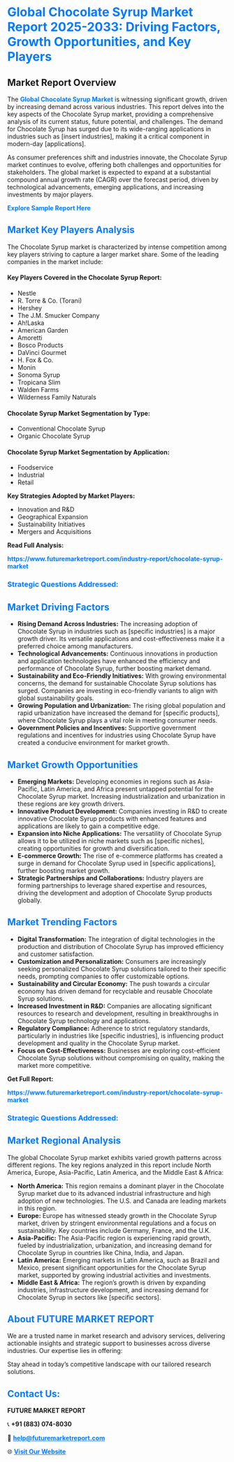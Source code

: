 <h1 style="color: #007BFF;">Global Chocolate Syrup Market Report 2025-2033: Driving Factors, Growth Opportunities, and Key Players</h1>

<section id="overview">
<h2>Market Report Overview</h2>
<p>The <a href="https://www.futuremarketreport.com/industry-report/chocolate-syrup-market" style="color: #007BFF; text-decoration: none;"><strong>Global Chocolate Syrup Market</strong></a> is witnessing significant growth, driven by increasing demand across various industries. This report delves into the key aspects of the Chocolate Syrup market, providing a comprehensive analysis of its current status, future potential, and challenges. The demand for Chocolate Syrup has surged due to its wide-ranging applications in industries such as [insert industries], making it a critical component in modern-day [applications].</p>
<p>As consumer preferences shift and industries innovate, the Chocolate Syrup market continues to evolve, offering both challenges and opportunities for stakeholders. The global market is expected to expand at a substantial compound annual growth rate (CAGR) over the forecast period, driven by technological advancements, emerging applications, and increasing investments by major players.</p>
</section>

<section id="overview">
<p><a href="https://www.futuremarketreport.com/request-sample/reportId=57687" style="color: #007BFF; text-decoration: none;"><strong>Explore Sample Report Here</strong></a></p>
</section>

<section id="key-players">
<h2 style="color: #007BFF;">Market Key Players Analysis</h2>
<p>The Chocolate Syrup market is characterized by intense competition among key players striving to capture a larger market share. Some of the leading companies in the market include:</p>
<h4>Key Players Covered in the Chocolate Syrup Report:</h4>
<ul><li>Nestle</li><li>R. Torre &amp; Co. (Torani)</li><li>Hershey</li><li>The J.M. Smucker Company</li><li>Ah!Laska</li><li>American Garden</li><li>Amoretti</li><li>Bosco Products</li><li>DaVinci Gourmet</li><li>H. Fox &amp; Co.</li><li>Monin</li><li>Sonoma Syrup</li><li>Tropicana Slim</li><li>Walden Farms</li><li>Wilderness Family Naturals</li></ul>
<h4>Chocolate Syrup Market Segmentation by Type:</h4>
<ul><li>Conventional Chocolate Syrup</li><li>Organic Chocolate Syrup</li></ul>

<h4>Chocolate Syrup Market Segmentation by Application:</h4>
<ul><li>Foodservice</li><li>Industrial</li><li>Retail</li></ul>
<p><strong>Key Strategies Adopted by Market Players:</strong></p>
<ul>
<li>Innovation and R&D</li>
<li>Geographical Expansion</li>
<li>Sustainability Initiatives</li>
<li>Mergers and Acquisitions</li>
</ul>
</section>

<section>
<p><strong>Read Full Analysis: </strong></p><a href="https://www.futuremarketreport.com/industry-report/chocolate-syrup-market" style="color: #007BFF; text-decoration: none;"><strong>https://www.futuremarketreport.com/industry-report/chocolate-syrup-market</strong></a>
<h3 style="color: #007BFF;">Strategic Questions Addressed:</h3>
</section>

<section id="driving-factors">
<h2 style="color: #007BFF;">Market Driving Factors</h2>
<ul>
<li><strong>Rising Demand Across Industries:</strong> The increasing adoption of Chocolate Syrup in industries such as [specific industries] is a major growth driver. Its versatile applications and cost-effectiveness make it a preferred choice among manufacturers.</li>
<li><strong>Technological Advancements:</strong> Continuous innovations in production and application technologies have enhanced the efficiency and performance of Chocolate Syrup, further boosting market demand.</li>
<li><strong>Sustainability and Eco-Friendly Initiatives:</strong> With growing environmental concerns, the demand for sustainable Chocolate Syrup solutions has surged. Companies are investing in eco-friendly variants to align with global sustainability goals.</li>
<li><strong>Growing Population and Urbanization:</strong> The rising global population and rapid urbanization have increased the demand for [specific products], where Chocolate Syrup plays a vital role in meeting consumer needs.</li>
<li><strong>Government Policies and Incentives:</strong> Supportive government regulations and incentives for industries using Chocolate Syrup have created a conducive environment for market growth.</li>
</ul>
</section>

<section id="growth-opportunities">
<h2 style="color: #007BFF;">Market Growth Opportunities</h2>
<ul>
<li><strong>Emerging Markets:</strong> Developing economies in regions such as Asia-Pacific, Latin America, and Africa present untapped potential for the Chocolate Syrup market. Increasing industrialization and urbanization in these regions are key growth drivers.</li>
<li><strong>Innovative Product Development:</strong> Companies investing in R&D to create innovative Chocolate Syrup products with enhanced features and applications are likely to gain a competitive edge.</li>
<li><strong>Expansion into Niche Applications:</strong> The versatility of Chocolate Syrup allows it to be utilized in niche markets such as [specific niches], creating opportunities for growth and diversification.</li>
<li><strong>E-commerce Growth:</strong> The rise of e-commerce platforms has created a surge in demand for Chocolate Syrup used in [specific applications], further boosting market growth.</li>
<li><strong>Strategic Partnerships and Collaborations:</strong> Industry players are forming partnerships to leverage shared expertise and resources, driving the development and adoption of Chocolate Syrup products globally.</li>
</ul>
</section>

<section id="trending-factors">
<h2 style="color: #007BFF;">Market Trending Factors</h2>
<ul>
<li><strong>Digital Transformation:</strong> The integration of digital technologies in the production and distribution of Chocolate Syrup has improved efficiency and customer satisfaction.</li>
<li><strong>Customization and Personalization:</strong> Consumers are increasingly seeking personalized Chocolate Syrup solutions tailored to their specific needs, prompting companies to offer customizable options.</li>
<li><strong>Sustainability and Circular Economy:</strong> The push towards a circular economy has driven demand for recyclable and reusable Chocolate Syrup solutions.</li>
<li><strong>Increased Investment in R&D:</strong> Companies are allocating significant resources to research and development, resulting in breakthroughs in Chocolate Syrup technology and applications.</li>
<li><strong>Regulatory Compliance:</strong> Adherence to strict regulatory standards, particularly in industries like [specific industries], is influencing product development and quality in the Chocolate Syrup market.</li>
<li><strong>Focus on Cost-Effectiveness:</strong> Businesses are exploring cost-efficient Chocolate Syrup solutions without compromising on quality, making the market more competitive.</li>
</ul>
</section>

<section>
<p><strong>Get Full Report: </strong></p><a href="https://www.futuremarketreport.com/industry-report/chocolate-syrup-market" style="color: #007BFF; text-decoration: none;"><strong>https://www.futuremarketreport.com/industry-report/chocolate-syrup-market</strong></a>
<h3 style="color: #007BFF;">Strategic Questions Addressed:</h3>
</section>


<section id="regional-analysis">
<h2 style="color: #007BFF;">Market Regional Analysis</h2>
<p>The global Chocolate Syrup market exhibits varied growth patterns across different regions. The key regions analyzed in this report include North America, Europe, Asia-Pacific, Latin America, and the Middle East & Africa:</p>
<ul>
<li><strong>North America:</strong> This region remains a dominant player in the Chocolate Syrup market due to its advanced industrial infrastructure and high adoption of new technologies. The U.S. and Canada are leading markets in this region.</li>
<li><strong>Europe:</strong> Europe has witnessed steady growth in the Chocolate Syrup market, driven by stringent environmental regulations and a focus on sustainability. Key countries include Germany, France, and the U.K.</li>
<li><strong>Asia-Pacific:</strong> The Asia-Pacific region is experiencing rapid growth, fueled by industrialization, urbanization, and increasing demand for Chocolate Syrup in countries like China, India, and Japan.</li>
<li><strong>Latin America:</strong> Emerging markets in Latin America, such as Brazil and Mexico, present significant opportunities for the Chocolate Syrup market, supported by growing industrial activities and investments.</li>
<li><strong>Middle East & Africa:</strong> The region’s growth is driven by expanding industries, infrastructure development, and increasing demand for Chocolate Syrup in sectors like [specific sectors].</li>
</ul>
</section>

<footer>
<h2 style="color: #007BFF;">About FUTURE MARKET REPORT</h2>
<p>We are a trusted name in market research and advisory services, delivering actionable insights and strategic support to businesses across diverse industries. Our expertise lies in offering:</p>

<p>Stay ahead in today’s competitive landscape with our tailored research solutions.</p>

<h2 style="color: #007BFF;">Contact Us:</h2>
<p><strong>FUTURE MARKET REPORT</strong></p>
<p>📞 <strong>+91 (883) 074-8030</strong></p>
<p>📧 <strong><a href="mailto:help@futuremarketreport.com" style="color: #007BFF;">help@futuremarketreport.com</a></strong></p>
<p>🌐 <strong><a href="https://www.futuremarketreport.com/" style="color: #007BFF;">Visit Our Website</a></strong></p>
</footer>